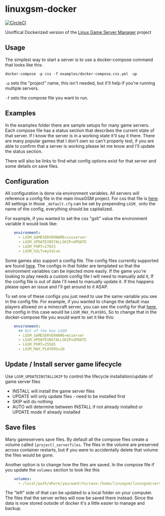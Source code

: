 # linuxgsm-docker

[![CircleCI][circle-image]][circle-url]

Unoffical Dockerized version of the [Linux Game Server Manager][lgsm-home] project
## Usage

The simplest way to start a server is to use a docker-compose command that looks like this:

```shell
docker-compose -p css -f examples/docker-compose.css.yml  up
```

`-p` sets the "project" name, this isn't needed, but it'll help if you're running multiple servers.

`-f` sets the compose file you want to run.

## Examples

In the examples folder there are sample setups for many game servers. Each compose file has a status section that describes the current state of that server. If I know the server is in a working state it'll say it there. There are many popular games that I don't own so can't properly test, if you are able to confirm that a server is working please let me know and I'll update the status section.

There will also be links to find what config options exist for that server and some details on save files.

## Configuration

All configuration is done via environment variables. All servers will reference a config file in the main linuxGSM project. For css that file is [here](https://github.com/GameServerManagers/LinuxGSM/blob/master/lgsm/config-default/config-lgsm/cssserver/_default.cfg). All settings in those `_default.cfg` can be set by prepending `LGSM_` onto the name of the config, everything should be capitalized.

For example, if you wanted to set the css "gslt" value the environment variable it would look like:

```yaml
    environment:
      - LGSM_GAMESERVERNAME=cssserver
      - LGSM_UPDATEINSTALLSKIP=UPDATE
      - LGSM_PORT=27015
      - LGSM_GSLT=myValue
```

Some games also support a config file. The config files currently supported are found [here](https://github.com/joshhsoj1902/linuxgsm-docker/tree/master/config-game-template). The configs in that folder are templated so that the environment variables can be injected more easily. If the game you're looking to play needs a custom config file I will need to manually add it, If the config file is out of date I'll need to manually update it. If this happens please open an issue and I'll get around to it ASAP.

To set one of these configs you just need to use the same variable you see in the config file. For example, if you wanted to change the default max players allowed on a minecraft server, you can see the config for that [here](https://github.com/joshhsoj1902/linuxgsm-docker/blob/master/config-game-template/Minecraft/server.properties.tmpl#L20), the config in this case would be `LGSM_MAX_PLAYERS`, So to change that in the docker-compose file you would want to set it like this:

```yaml
    environment:
      ## Out of the box LGSM
      - LGSM_GAMESERVERNAME=mcserver
      - LGSM_UPDATEINSTALLSKIP=UPDATE
      - LGSM_PORT=25565
      - LGSM_MAX_PLAYERS=10
```

## Update / Install server game lifecycle

Use `LGSM_UPDATEINSTALLSKIP` to control the lifecycle installation/update of game server files


* INSTALL will install the game server files
* UPDATE will only update files - need to be installed first
* SKIP will do nothing
* AUTO will determine between INSTALL if not already installed or UPDATE mode if already installed

## Save files

Many gameservers save files. By default all the compose files create a volume called `[project]_serverfiles`. The files in the volume are preserved across container restarts, but if you were to accidentally delete that volume the files would be gone.

Another option is to change how the files are saved. In the compose file if you update the `volumes` section to look like this

```yaml
    volumes:
      - /local/path/where/you/want/to/save:/home/linuxgsm/linuxgsm/serverfiles
```

The "left" side of that can be updated to a local folder on your computer. The files that the server writes will now be saved there instead. Since the data is now stored outside of docker it's a little easier to manage and backup.


[circle-image]: https://circleci.com/gh/joshhsoj1902/linuxgsm-docker/tree/master.svg?style=svg
[circle-url]: https://circleci.com/gh/joshhsoj1902/linuxgsm-docker/tree/master
[lgsm-config]: https://github.com/GameServerManagers/LinuxGSM/tree/master/lgsm/config-default/config-lgsm
[lgsm-home]: https://github.com/GameServerManagers/LinuxGSM
